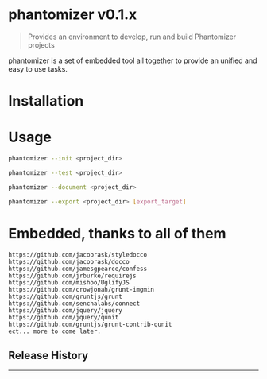 # phantomizer v0.1.x

> Provides an environment to develop, run and build Phantomizer projects

phantomizer is a set of embedded tool all together
to provide an unified and easy to use tasks.

# Installation

# Usage
```bash
phantomizer --init <project_dir>

phantomizer --test <project_dir>

phantomizer --document <project_dir>

phantomizer --export <project_dir> [export_target]
```

# Embedded, thanks to all of them

    https://github.com/jacobrask/styledocco
    https://github.com/jacobrask/docco
    https://github.com/jamesgpearce/confess
    https://github.com/jrburke/requirejs
    https://github.com/mishoo/UglifyJS
    https://github.com/crowjonah/grunt-imgmin
    https://github.com/gruntjs/grunt
    https://github.com/senchalabs/connect
    https://github.com/jquery/jquery
    https://github.com/jquery/qunit
    https://github.com/gruntjs/grunt-contrib-qunit
    ect... more to come later.



## Release History


---

